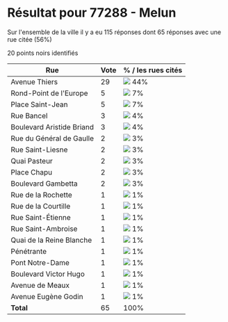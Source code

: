 # Résultat pour 77288 - Melun

Sur l'ensemble de la ville il y a eu 115 réponses dont 65 réponses avec une rue citée (56%)

20 points noirs identifiés

| Rue | Vote | % / les rues cités|
|-----|------|-------------------|
| Avenue Thiers | 29 | <img src="../../img/bar_44.gif" />&nbsp;44%|
| Rond-Point de l'Europe | 5 | <img src="../../img/bar_7.gif" />&nbsp;7%|
| Place Saint-Jean | 5 | <img src="../../img/bar_7.gif" />&nbsp;7%|
| Rue Bancel | 3 | <img src="../../img/bar_4.gif" />&nbsp;4%|
| Boulevard Aristide Briand | 3 | <img src="../../img/bar_4.gif" />&nbsp;4%|
| Rue du Général de Gaulle | 2 | <img src="../../img/bar_3.gif" />&nbsp;3%|
| Rue Saint-Liesne | 2 | <img src="../../img/bar_3.gif" />&nbsp;3%|
| Quai Pasteur | 2 | <img src="../../img/bar_3.gif" />&nbsp;3%|
| Place Chapu | 2 | <img src="../../img/bar_3.gif" />&nbsp;3%|
| Boulevard Gambetta | 2 | <img src="../../img/bar_3.gif" />&nbsp;3%|
| Rue de la Rochette | 1 | <img src="../../img/bar_1.gif" />&nbsp;1%|
| Rue de la Courtille | 1 | <img src="../../img/bar_1.gif" />&nbsp;1%|
| Rue Saint-Étienne | 1 | <img src="../../img/bar_1.gif" />&nbsp;1%|
| Rue Saint-Ambroise | 1 | <img src="../../img/bar_1.gif" />&nbsp;1%|
| Quai de la Reine Blanche | 1 | <img src="../../img/bar_1.gif" />&nbsp;1%|
| Pénétrante | 1 | <img src="../../img/bar_1.gif" />&nbsp;1%|
| Pont Notre-Dame | 1 | <img src="../../img/bar_1.gif" />&nbsp;1%|
| Boulevard Victor Hugo | 1 | <img src="../../img/bar_1.gif" />&nbsp;1%|
| Avenue de Meaux | 1 | <img src="../../img/bar_1.gif" />&nbsp;1%|
| Avenue Eugène Godin | 1 | <img src="../../img/bar_1.gif" />&nbsp;1%|
| **Total** | 65 | 100%|
